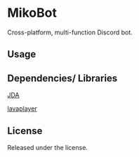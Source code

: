 # MikoBot

Cross-platform, multi-function Discord bot.

## Usage


## Dependencies/ Libraries
[JDA](https://github.com/DV8FromTheWorld/JDA)

[lavaplayer](https://github.com/sedmelluq/lavaplayer)

## License
Released under the []() license.
